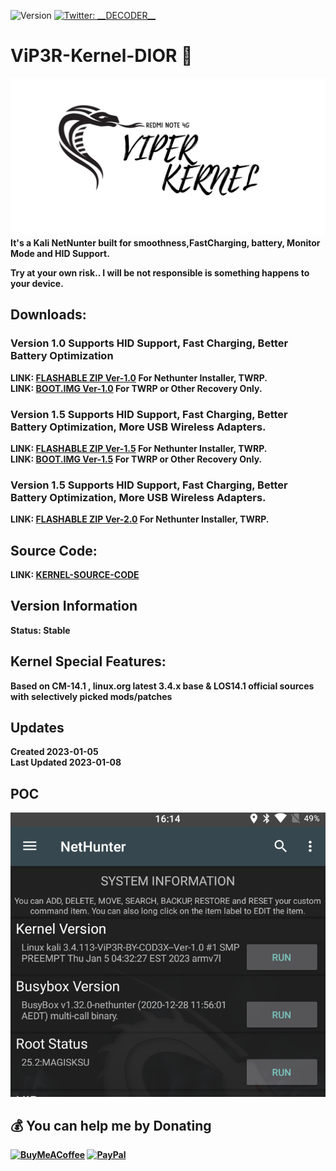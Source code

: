 ![Version](https://img.shields.io/badge/version-1.5-blue.svg?cacheSeconds=2592000)
[![Twitter: \_\_DECODER\_\_](https://img.shields.io/twitter/follow/\_\_DECODER\_\_.svg?style=social)](https://twitter.com/\_\_DECODER\_\_)

# ViP3R-Kernel-DIOR 👋
![alt text](https://github.com/IamCOD3X/ViP3R-Kernel-DIOR/blob/main/VIPER.png?raw=true)
  <b> It's a Kali NetNunter built for smoothness,FastCharging, battery, Monitor Mode and HID Support.
  
  Try at your own risk.. I will be not responsible is something happens to your device.
  
## Downloads:
  ### Version 1.0 Supports HID Support, Fast Charging, Better Battery Optimization
  
  <b> LINK: [FLASHABLE ZIP Ver-1.0](https://mega.nz/file/XvJEGLTT#0-k--3MQOYRre6mg9VRzxSZg9xYJyqROmRfWLLElhwI) For Nethunter Installer, TWRP. <br>
  <b> LINK: [BOOT.IMG Ver-1.0](https://mega.nz/file/DvZWGLjQ#qJaeZmxVU19TuNoZO-i_YaWllsUPDmOZ67yUroEFm9I) For TWRP or Other Recovery Only.
  
  ### Version 1.5 Supports HID Support, Fast Charging, Better Battery Optimization, More USB Wireless Adapters.
  <b> LINK: [FLASHABLE ZIP Ver-1.5](https://mega.nz/file/H6hyTAZB#qBhX9XBDEaxSM4YLRP9g1lkOiNO3YA7zAeSYUFBavmo) For Nethunter Installer, TWRP. <br>
  <b> LINK: [BOOT.IMG Ver-1.5](https://mega.nz/file/2rYTCQhC#NIaVcBGZvCBqpSbfxK37k9ujvKo-gkokl3X59u3-SBU) For TWRP or Other Recovery Only.
  
  
  ### Version 1.5 Supports HID Support, Fast Charging, Better Battery Optimization, More USB Wireless Adapters.
  <b> LINK: [FLASHABLE ZIP Ver-2.0](https://mega.nz/file/H7o1CS7C#LQ6lYzQjmu4d6utzqeO7lxxhh3Gn-J0uP6qDu8IE91Q) For Nethunter Installer, TWRP. <br>
  
## Source Code:
  LINK: [KERNEL-SOURCE-CODE](
  https://github.com/MIDNIGHT-DEVELOPER/Kernel_Source_N_dior.git)
  
## Version Information
  Status: Stable

## Kernel Special Features: 
  Based on CM-14.1 , linux.org latest 3.4.x base & LOS14.1 official sources with selectively picked mods/patches

## Updates
  Created 2023-01-05 <br>
  Last Updated 2023-01-08

## POC
   ![alt text](https://github.com/IamCOD3X/ViP3R-Kernel-DIOR/blob/main/Screenshot_20230105-161500.png?raw=true)

## 💰 You can help me by Donating
  [![BuyMeACoffee](https://img.shields.io/badge/Buy%20Me%20a%20Coffee-ffdd00?style=for-the-badge&logo=buy-me-a-coffee&logoColor=black)](https://buymeacoffee.com/iamcoder) [![PayPal](https://img.shields.io/badge/PayPal-00457C?style=for-the-badge&logo=paypal&logoColor=white)](https://paypal.me/IamCODER)
